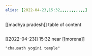 ```yaml
---
alias: [2022-04-23,15:32,,,,,,,,,,,]
---
```

[[madhya pradesh]]
table of content
```toc
```

[[2022-04-23]] 15:32
near [[morena]]
```query
"chausath yogini temple"
```